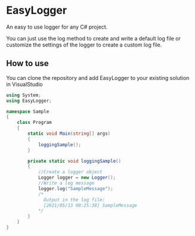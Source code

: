 # EasyLogger
An easy to use logger for any C# project.

You can just use the log method to create and write a default log file
or customize the settings of the logger to create a custom log file.
 
## How to use

You can clone the repository and add EasyLogger to your existing solution in VisualStudio

```cs
using System;
using EasyLogger;

namespace Sample
{
    class Program
    {
        static void Main(string[] args)
        {
            loggingSample();
        }

        private static void loggingSample()
        {
            //Create a logger object
            Logger logger = new Logger();
            //Write a log message
            logger.log("SampleMessage");
            /* 
              Output in the log file:
              [2021/05/13 00:25:38] SampleMessage
            */
        }
    }
}
```